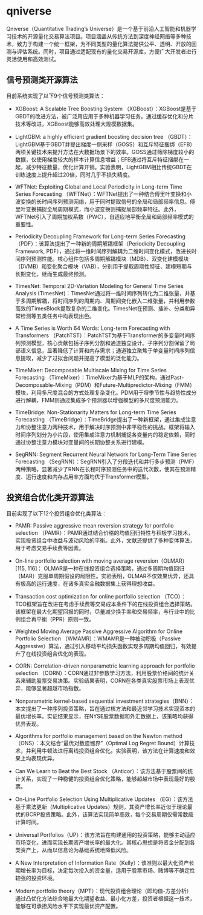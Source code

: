 # qniverse
Qniverse（Quantitative Trading’s Universe）是一个基于前沿人工智能和机器学习技术的开源量化交易算法项目。项目涵盖从传统方法到深度神经网络等多种技术，致力于构建一个统一框架，为不同类型的量化算法提供公平、透明、开放的回测与评估系统。同时，项目通过适配现有的量化交易开源库，方便广大开发者进行灵活使用和高效测试。


## 信号预测类开源算法
目前系统实现了以下9个信号预测类算法：

* XGBoost: A Scalable Tree Boosting System （XGBoost）：XGBoost是基于GBDT的改进方法，被广泛用应用于多种机器学习任务。通过缓存优化和分片技术等改进，XGBoost能够高效处理大规模数据集。


* LightGBM: a highly efficient gradient boosting decision tree （GBDT）：LightGBM基于GBDT并提出梯度一侧采样（GOSS）和互斥特征捆绑（EFB）两项关键技术来提升方法在大数据场景下的效率。GOSS通过筛除梯度较小的数据，仅使用梯度较大的样本计算信息增益；EFB通过将互斥特征捆绑在一起，减少特征数量，优化计算开销。实验表明，LightGBM相比传统GBDT在训练速度上提升超过20倍，同时几乎不损失精度。

* WFTNet: Exploiting Global and Local Periodicity in Long-term Time Series Forecasting （WFTNet）：WFTNet提出了一种结合傅里叶变换和小波变换的长时间序列预测网络，用于同时提取信号的全局和局部频率信息。傅里叶变换捕捉全局周期模式，而小波变换则捕捉局部频率特征。此外，WFTNet引入了周期加权系数（PWC），自适应地平衡全局和局部频率模式的重要性。

* Periodicity Decoupling Framework for Long-term Series Forecasting （PDF）：该算法提出了一种新的周期解耦框架（Periodicity Decoupling Framework, PDF），通过将一维时间序列解耦为二维时间变化模式，改进长时间序列预测性能。核心组件包括多周期解耦模块（MDB）、双变化建模模块（DVMB）和变化聚合模块（VAB），分别用于提取周期性特征、建模短期与长期变化，继而生成最终预测。

* TimesNet: Temporal 2D-Variation Modeling for General Time Series Analysis  (TimesNet)：TimesNet通过将一维时间序列转化为二维张量，并基于多周期解耦，将时间序列的周期内、周期间变化嵌入二维张量，并利用参数高效的TimesBlock提取复杂的二维变化。TimesNet在预测、插补、分类和异常检测等五类任务中均表现出色。

* A Time Series is Worth 64 Words: Long-term Forecasting with Transformers （PatchTST）：PatchTST为基于Transformer的多变量时间序列预测模型，核心贡献包括子序列分割和通道独立设计。子序列分割保留了局部语义信息，显著降低了计算和内存需求；通道独立聚焦于单变量时间序列信息提取，减少了过拟合问题并提高了模型的泛化能力。

* TimeMixer: Decomposable Multiscale Mixing for Time Series Forecasting （TimeMixer）：TimeMixer为基于MLP的架构，通过Past-Decomposable-Mixing（PDM）和Future-Multipredictor-Mixing（FMM）模块，利用多尺度混合的方式处理复杂变化。PDM用于将季节性与趋势性成分进行解耦，FMM则通过集成多个预测器以增强模型的多尺度预测能力。

* TimeBridge: Non-Stationarity Matters for Long-term Time Series Forecasting （TimeBridge）：TimeBridge提出了一种新框架，通过集成注意力和协整注意力两种技术，用于解决时序预测中非平稳性的挑战。框架将输入时间序列划分为小片段，使用集成注意力机制捕捉各变量内的稳定依赖，同时通过协整注意力模块对变量间的长期协整关系进行建模。

* SegRNN: Segment Recurrent Neural Network for Long-Term Time Series Forecasting （SegRNN）：SegRNN引入了分段迭代和并行多步预测（PMF）两种策略，显著减少了RNN在长程时序预测任务中的迭代次数，使其在预测精度、运行速度和内存占用率方面均优于Transformer模型。

## 投资组合优化类开源算法
目前实现了以下12个投资组合优化类算法：

* PAMR: Passive aggressive mean reversion strategy for portfolio selection （PAMR）：PAMR通过结合价格的均值回归特性与积极学习技术，实现投资组合中收益与波动风险的平衡。此外，文献还提供了多种变体算法，用于考虑交易手续费等因素。

* On-line portfolio selection with moving average reversion（OLMAR）[115, 116]： OLMAR是一种在线投资组合选择策略，通过多周期均值回归（MAR）克服单周期假设的局限性。实验表明，OLMAR不仅效果优异，还具有极高的运行速度，在诸多真实金融数据集上获得理想收益。

* Transaction cost optimization for online portfolio selection （TCO）： TCO框架旨在改进在考虑手续费等交易成本条件下的在线投资组合选择策略。该框架在最大化期望回报的同时，尽量减少换手率和交易频率，与行业中的比例组合再平衡（PPR）原则一致。

* Weighted Moving Average Passive Aggressive Algorithm for Online Portfolio Selection （WMAMR）：WMAMR是一种被动积极（Passive Aggressive）算法，通过引入移动平均损失函数实现多周期均值回归，有效提升了在线投资组合优化的表现。

* CORN: Correlation-driven nonparametric learning approach for portfolio selection （CORN）：CORN通过非参数学习方法，利用股票价格间的统计关系来辅助股票交易决策。实验结果表明，CORN在各类真实股票市场上表现优异，能够显著超越市场指数。

* Nonparametric kernel-based sequential investment strategies（BNN）：本文提出了一种序列投资策略，旨在通过核方法和最近邻学习技术实现资本的最优增长率。实证结果显示，在NYSE股票数据和外汇数据上，该策略均获得优异表现。

* Algorithms for portfolio management based on the Newton method（ONS）：本文结合“最优对数遗憾界”（Optimal Log Regret Bound）计算技术，并利用牛顿法进行离线投资组合优化。实验表明，该方法在计算速度和效果上均表现优异。

* Can We Learn to Beat the Best Stock （Anticor）：该方法基于股票间的统计关系，实现了一种稳健的投资组合优化策略，能够超越市场中表现最好的股票。

* On-Line Portfolio Selection Using Multiplicative Updates （EG）：该方法基于乘法更新（Multiplicative Updates）规则，其资产增长率近似于理论最优的BCRP投资策略。此外，该算法实现简单高效，每个交易周期仅需常数级计算时间。

* Universal Portfolios（UP）：该方法旨在构建通用的投资策略，能够主动适应市场变化，进而实现长期资产增长率的最大化。其核心思想是将资金分配到各类资产上，从而以信息论为基础系统地降低风险。

* A New Interpretation of Information Rate（Kelly）：该准则以最大化资产长期增长率为目标，决定每次投入的资金量，适用于股票市场、赌博等不确定性较强的投资环境。

* Modern portfolio theory（MPT）：现代投资组合理论（即均值-方差分析）通过凸优化方法综合地最大化期望收益、最小化方差，投资者根据这一技术，能够在可承担风险水平下实现最优资产配置。
